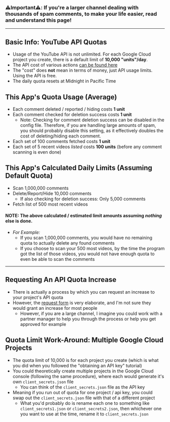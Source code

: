 ### ⚠️Important⚠️:  If you're a larger channel dealing with thousands of spam comments, to make your life easier, read and understand this page!

***

## Basic Info: YouTube API Quotas
* Usage of the YouTube API is not unlimited. For each Google Cloud project you create, there is a default limit of **10,000 "units"/day**.
* The API cost of various actions [can be found here](https://developers.google.com/youtube/v3/determine_quota_cost)
* The "cost" does **not** mean in terms of money, just API usage limits. Using the API is free.
* The daily quota resets at Midnight in Pacific Time

## This App's Quota Usage (Average)
* Each comment deleted / reported / hiding costs **1 unit**
* Each comment checked for deletion success costs **1 unit**
   * Note: Checking for comment deletion success can be disabled in the config file. Therefore, if you are handling large amounts of spam, you should probably disable this setting, as it effectively doubles the cost of deleting/hiding each comment.
* Each set of 100 comments fetched costs **1 unit**
* Each set of 5 recent videos _listed_ costs **100 units** (before any comment scanning is even done)

## This App's Calculated Daily Limits (Assuming Default Quota)
* Scan 1,000,000 comments
* Delete/Report/Hide 10,000 comments
   * If also checking for deletion success: Only 5,000 comments
* Fetch list of 500 most recent videos

#### NOTE: The above calculated / estimated limit amounts assuming _nothing_ else is done. 
   * _For Example:_
      * If you scan 1,000,000 comments, you would have no remaining quota to actually delete any found comments
      * If you choose to scan your 500 most videos, by the time the program got the list of those videos, you would not have enough quota to even be able to scan the comments

***

## Requesting An API Quota Increase
   * There is actually a process by which you can request an increase to your project's API quota
   * However, the [request form](https://support.google.com/youtube/contact/yt_api_form) is very elaborate, and I'm not sure they would grant an increase  for most people
      * However, if you are a large channel, I imagine you could work with a partner manager to help you through the process or help you get approved for example

## Quota Limit Work-Around: Multiple Google Cloud Projects
   * The quota limit of 10,000 is for each project you create (which is what you did when you followed the "obtaining an API key" tutorial)
   * You could theoretically create multiple projects in the Google Cloud console (following the same procedure), where each would generate it's own `client_secrets.json` file
      * You can think of the `client_secrets.json` file as the API key
   * Meaning if you run out of quota for one project / api key, you could swap out the `client_secrets.json` file with that of a different project
      * What you'd probably do is rename each one to something like `client_secrets1.json` or `client_secrets2.json`, then whichever one you want to use at the time, rename it to `client_secrets.json`

